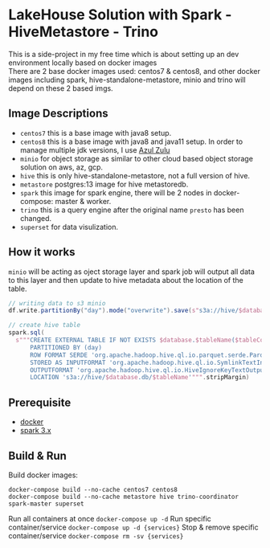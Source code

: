 # LakeHouse Solution with Spark - HiveMetastore - Trino
This is a side-project in my free time which is about setting up an dev environment locally based on docker images <br>
There are 2 base docker images used: centos7 & centos8, and other docker images including spark, hive-standalone-metastore, minio and trino will depend on these 2 based imgs.

## Image Descriptions
- `centos7` this is a base image with java8 setup.
- `centos8` this is a base image with java8 and java11 setup. In order to manage multiple jdk versions, I use [Azul Zulu](https://www.azul.com/)
- `minio` for object storage as similar to other cloud based object storage solution on aws, az, gcp.
- `hive` this is only hive-standalone-metastore, not a full version of hive.
- `metastore` postgres:13 image for hive metastoredb.
- `spark` this image for spark engine, there will be 2 nodes in docker-compose: master & worker.
- `trino` this is a query engine after the original name `presto` has been changed.
- `superset` for data visulization.

## How it works
`minio` will be acting as oject storage layer and spark job will output all data to this layer and then update to hive metadata about the location of the table.
```scala
// writing data to s3 minio
df.write.partitionBy("day").mode("overwrite").save(s"s3a://hive/$database.db/$tableName")

// create hive table
spark.sql(
  s"""CREATE EXTERNAL TABLE IF NOT EXISTS $database.$tableName($tableCols)
      PARTITIONED BY (day)
      ROW FORMAT SERDE 'org.apache.hadoop.hive.ql.io.parquet.serde.ParquetHiveSerDe'
      STORED AS INPUTFORMAT 'org.apache.hadoop.hive.ql.io.SymlinkTextInputFormat'
      OUTPUTFORMAT 'org.apache.hadoop.hive.ql.io.HiveIgnoreKeyTextOutputFormat'
      LOCATION 's3a://hive/$database.db/$tableName'""".stripMargin)
```

## Prerequisite
- [docker](https://www.docker.com/)
- [spark 3.x](https://spark.apache.org/docs/latest/index.html)
## Build & Run
Build docker images: 
```
docker-compose build --no-cache centos7 centos8
docker-compose build --no-cache metastore hive trino-coordinator spark-master superset
```
Run all containers at once `docker-compose up -d`
Run specific container/service `docker-compose up -d {services}`
Stop & remove specific container/service `docker-compose rm -sv {services}`
